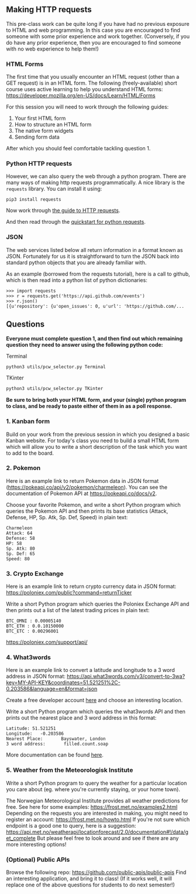 ## Making HTTP requests
This pre-class work can be quite long if you have had no previous exposure to
HTML and web programming.  In this case you are encouraged to find someone with
some prior experience and work together.  (Conversely, if you do have any prior
experience, then you are encouraged to find someone with no web experience to
help them!)

### HTML Forms
The first time that you usually encounter an HTML request (other than a GET
request) is in an HTML form.  The following (freely-available) short course uses
active learning to help you understand HTML forms:
https://developer.mozilla.org/en-US/docs/Learn/HTML/Forms

For this session you will need to work through the following guides:
1. Your first HTML form
2. How to structure an HTML form
3. The native form widgets
4. Sending form data

After which you should feel comfortable tackling question 1.

### Python HTTP requests
However, we can also query the web through a python program.  There are many
ways of making http requests programmatically.  A nice library is the `requests`
library.  You can install it using:
```python3
pip3 install requests
```
Now work through [the guide to HTTP requests](https://developer.mozilla.org/en-US/docs/Web/HTTP/Overview).

And then read through the [quickstart for python requests](http://docs.python-requests.org/en/master/user/quickstart/).

### JSON
The web services listed below all return information in a format known as JSON.
Fortunately for us it is straightforward to turn the JSON back into standard
python objects that you are already familiar with.

As an example (borrowed from the requests tutorial), here is a call to github,
which is then read into a python list of python dictionaries:
```python3
>>> import requests
>>> r = requests.get('https://api.github.com/events')
>>> r.json()
[{u'repository': {u'open_issues': 0, u'url': 'https://github.com/...
```

## Questions

**Everyone must complete question 1, and then find out which remaining question
they need to answer using the following python code:**

Terminal
```bash
python3 utils/pcw_selector.py Terminal
```

TKinter
```bash
python3 utils/pcw_selector.py TKinter
```

**Be sure to bring both your HTML form, and your (single) python program to class,
and be ready to paste either of them in as a poll response.**

### 1. Kanban form

Build on your work from the previous session in which you designed a basic
Kanban website. For today's class you need to build a small HTML form which
will allow you to write a short description of the task which you want to add
to the board.

### 2. Pokemon

Here is an example link to return Pokemon data in JSON format (https://pokeapi.co/api/v2/pokemon/charmeleon). You can see the documentation of Pokemon API at https://pokeapi.co/docs/v2.

Choose your favorite Pokemon, and write a short Python program which queries the Pokemon API and then prints its base statistics (Attack, Defense, HP, Sp. Atk, Sp. Def, Speed)
in plain text:
```text
Charmeleon
Attack: 64
Defense: 58
HP: 58
Sp. Atk: 80
Sp. Def: 65
Speed: 80
```

### 3. Crypto Exchange

Here is an example link to return crypto currency data in JSON format:
https://poloniex.com/public?command=returnTicker

Write a short Python program which queries the Poloniex Exchange API and then
prints out a list of the latest trading prices in plain text:
```text
BTC_OMNI : 0.00005140
BTC_ETH : 0.0.10150000
BTC_ETC : 0.00296001
```
https://poloniex.com/support/api/

### 4. What3words

Here is an example link to convert a latitude and longitude to a 3 word address in JSON format:
https://api.what3words.com/v3/convert-to-3wa?key=MY-API-KEY&coordinates=51.521251%2C-0.203586&language=en&format=json

Create a free developer account [here](https://accounts.what3words.com/login?redirection=/create-api-key) and choose an interesting location.

Write a short Python program which queries the what3words API and then
prints out the nearest place and 3 word address in this format:

```text
Latitude: 51.521251
Longitude:   -0.203586
Nearest Place:       Bayswater, London
3 word address:       filled.count.soap
```
More documentation can be found [here](https://developer.what3words.com/public-api/docs#convert-to-3wa).

### 5. Weather from the Meteorologisk Institute

Write a short Python program to query the weather for a particular location you care 
about (eg. where you're currently staying, or your home town).

The Norwegian Meteorological Institute provides all weather predictions for free.
See here for some examples:
https://frost.met.no/examples2.html
Depending on the requests you are interested in making, you might need to 
register an account:
https://frost.met.no/howto.html
If you're not sure which endpoint is a good one to query, here is a suggestion:
https://api.met.no/weatherapi/locationforecast/2.0/documentation#!/data/get_complete
But please feel free to look around and see if there are any more interesting options!

### (Optional) Public APIs
Browse the following repo:
https://github.com/public-apis/public-apis
Find an interesting application, and bring it to class!  (If it works well, it will replace one of the above questions for students to do next semester!)
